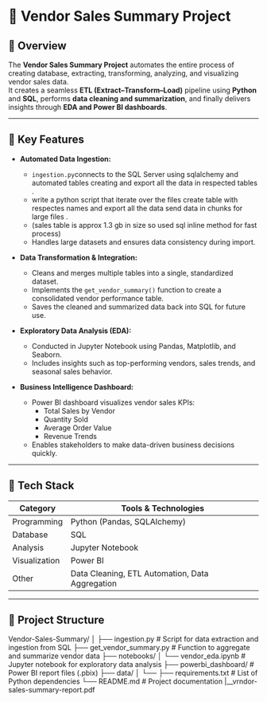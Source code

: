 # 🧾 Vendor Sales Summary Project

## 📌 Overview
The **Vendor Sales Summary Project** automates the entire process of creating database, extracting, transforming, analyzing, and visualizing vendor sales data.  
It creates a seamless **ETL (Extract–Transform–Load)** pipeline using **Python** and **SQL**, performs **data cleaning and summarization**, and finally delivers insights through **EDA and Power BI dashboards**.

---

## 🚀 Key Features

- **Automated Data Ingestion:**  
  - `ingestion.py`connects to the SQL Server using sqlalchemy and automated tables creating and export all the  data in respected tables .
  -  write a python script  that iterate over the files create table with respectes names and export all the data send data in chunks for large files  .
  - (sales table is approx 1.3 gb in size so used sql inline method for fast process)
  - Handles large datasets and ensures data consistency during import.

- **Data Transformation & Integration:**  
  - Cleans and merges multiple tables into a single, standardized dataset.
  - Implements the `get_vendor_summary()` function to create a consolidated vendor performance table.
  - Saves the cleaned and summarized data back into SQL for future use.

- **Exploratory Data Analysis (EDA):**  
  - Conducted in Jupyter Notebook using Pandas, Matplotlib, and Seaborn.
  - Includes insights such as top-performing vendors, sales trends, and seasonal sales behavior.

- **Business Intelligence Dashboard:**  
  - Power BI dashboard visualizes vendor sales KPIs:
    - Total Sales by Vendor  
    - Quantity Sold  
    - Average Order Value  
    - Revenue Trends  
  - Enables stakeholders to make data-driven business decisions quickly.

---

## 🧰 Tech Stack
| Category | Tools & Technologies |
|-----------|---------------------|
| Programming | Python (Pandas, SQLAlchemy) |
| Database | SQL |
| Analysis | Jupyter Notebook |
| Visualization | Power BI |
| Other | Data Cleaning, ETL Automation, Data Aggregation |

---

## 📂 Project Structure
Vendor-Sales-Summary/
│
├── ingestion.py # Script for data extraction and ingestion from SQL
├── get_vendor_summary.py # Function to aggregate and summarize vendor data
├── notebooks/
│ └── vendor_eda.ipynb # Jupyter notebook for exploratory data analysis
├── powerbi_dashboard/ # Power BI report files (.pbix)
├── data/
│ └── 
├── requirements.txt # List of Python dependencies
└── README.md # Project documentation
|__vrndor-sales-summary-report.pdf

